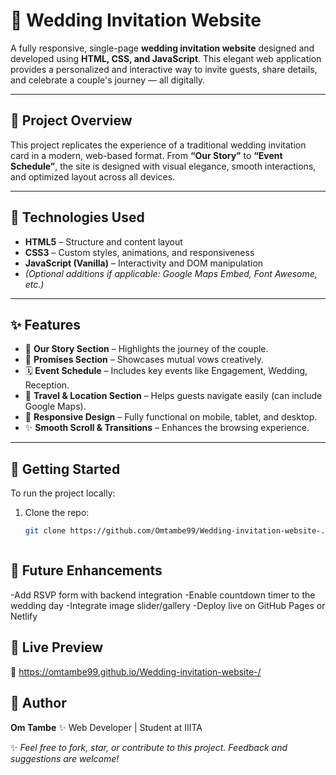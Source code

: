 # 💍 Wedding Invitation Website

A fully responsive, single-page **wedding invitation website** designed and developed using **HTML, CSS, and JavaScript**. This elegant web application provides a personalized and interactive way to invite guests, share details, and celebrate a couple's journey — all digitally.

---

## 🌟 Project Overview

This project replicates the experience of a traditional wedding invitation card in a modern, web-based format. From **“Our Story”** to **“Event Schedule”**, the site is designed with visual elegance, smooth interactions, and optimized layout across all devices.

---

## 🔧 Technologies Used

- **HTML5** – Structure and content layout  
- **CSS3** – Custom styles, animations, and responsiveness  
- **JavaScript (Vanilla)** – Interactivity and DOM manipulation  
- *(Optional additions if applicable: Google Maps Embed, Font Awesome, etc.)*

---

## ✨ Features

- 📖 **Our Story Section** – Highlights the journey of the couple.
- 💍 **Promises Section** – Showcases mutual vows creatively.
- 🗓️ **Event Schedule** – Includes key events like Engagement, Wedding, Reception.
- 📍 **Travel & Location Section** – Helps guests navigate easily (can include Google Maps).
- 📱 **Responsive Design** – Fully functional on mobile, tablet, and desktop.
- ✨ **Smooth Scroll & Transitions** – Enhances the browsing experience.

---


## 🚀 Getting Started

To run the project locally:

1. Clone the repo:
   ```bash
   git clone https://github.com/Omtambe99/Wedding-invitation-website-.git



## 🔮 Future Enhancements
-Add RSVP form with backend integration
-Enable countdown timer to the wedding day
-Integrate image slider/gallery
-Deploy live on GitHub Pages or Netlify

## 📍 Live Preview
🔗 https://omtambe99.github.io/Wedding-invitation-website-/

## 👤 Author
**Om Tambe**
✨  Web Developer | Student at IIITA

 ✨ *Feel free to fork, star, or contribute to this project. Feedback and suggestions are welcome!*





